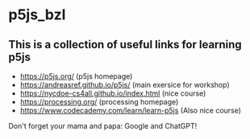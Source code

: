 # p5js_bzl

## This is a collection of useful links for learning p5js ##
- https://p5js.org/ (p5js homepage)
- https://andreasref.github.io/p5js/ (main exersice for workshop)
- https://nycdoe-cs4all.github.io/index.html (nice course)
- https://processing.org/ (processing homepage)
- https://www.codecademy.com/learn/learn-p5js (Also nice course)

Don't forget your mama and papa: Google and ChatGPT!


